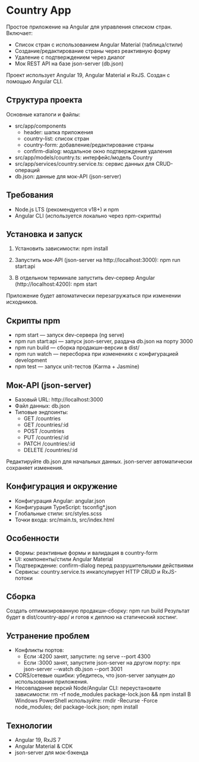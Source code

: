 # Country App

Простое приложение на Angular для управления списком стран. Включает:
- Список стран с использованием Angular Material (таблица/стили)
- Создание/редактирование страны через реактивную форму
- Удаление с подтверждением через диалог
- Мок REST API на базе json-server (db.json)

Проект использует Angular 19, Angular Material и RxJS. Создан с помощью Angular CLI.

## Структура проекта

Основные каталоги и файлы:
- src/app/components
  - header: шапка приложения
  - country-list: список стран
  - country-form: добавление/редактирование страны
  - confirm-dialog: модальное окно подтверждения удаления
- src/app/models/country.ts: интерфейс/модель Country
- src/app/services/country.service.ts: сервис данных для CRUD-операций
- db.json: данные для мок-API (json-server)

## Требования
- Node.js LTS (рекомендуется v18+) и npm
- Angular CLI (используется локально через npm-скрипты)

## Установка и запуск
1. Установить зависимости:
   npm install

2. Запустить мок-API (json-server на http://localhost:3000):
   npm run start:api

3. В отдельном терминале запустить dev-сервер Angular (http://localhost:4200):
   npm start

Приложение будет автоматически перезагружаться при изменении исходников.

## Скрипты npm
- npm start — запуск dev-сервера (ng serve)
- npm run start:api — запуск json-server, раздача db.json на порту 3000
- npm run build — сборка продакшн-версии в dist/
- npm run watch — пересборка при изменениях с конфигурацией development
- npm test — запуск unit-тестов (Karma + Jasmine)

## Мок-API (json-server)
- Базовый URL: http://localhost:3000
- Файл данных: db.json
- Типовые эндпоинты:
  - GET    /countries
  - GET    /countries/:id
  - POST   /countries
  - PUT    /countries/:id
  - PATCH  /countries/:id
  - DELETE /countries/:id

Редактируйте db.json для начальных данных. json-server автоматически сохраняет изменения.

## Конфигурация и окружение
- Конфигурация Angular: angular.json
- Конфигурация TypeScript: tsconfig*.json
- Глобальные стили: src/styles.scss
- Точки входа: src/main.ts, src/index.html

## Особенности
- Формы: реактивные формы и валидация в country-form
- UI: компоненты/стили Angular Material
- Подтверждение: confirm-dialog перед разрушительными действиями
- Сервисы: country.service.ts инкапсулирует HTTP CRUD и RxJS-потоки

## Сборка
Создать оптимизированную продакшн-сборку:
  npm run build
Результат будет в dist/country-app/ и готов к деплою на статический хостинг.

## Устранение проблем
- Конфликты портов:
  - Если :4200 занят, запустите: ng serve --port 4300
  - Если :3000 занят, запустите json-server на другом порту:
      npx json-server --watch db.json --port 3001
- CORS/сетевые ошибки: убедитесь, что json-server запущен до использования приложения.
- Несовпадение версий Node/Angular CLI: переустановите зависимости:
      rm -rf node_modules package-lock.json && npm install
  В Windows PowerShell используйте:
      rmdir -Recurse -Force node_modules; del package-lock.json; npm install

## Технологии
- Angular 19, RxJS 7
- Angular Material & CDK
- json-server для мок-бэкенда